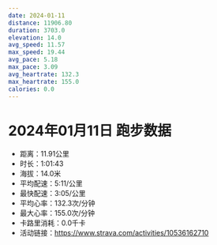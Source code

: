 ```yaml
---
date: 2024-01-11
distance: 11906.80
duration: 3703.0
elevation: 14.0
avg_speed: 11.57
max_speed: 19.44
avg_pace: 5.18
max_pace: 3.09
avg_heartrate: 132.3
max_heartrate: 155.0
calories: 0.0
---
```


# 2024年01月11日 跑步数据

- 距离：11.91公里
- 时长：1:01:43
- 海拔：14.0米
- 平均配速：5:11/公里
- 最快配速：3:05/公里
- 平均心率：132.3次/分钟
- 最大心率：155.0次/分钟
- 卡路里消耗：0.0千卡
- 活动链接：https://www.strava.com/activities/10536162710
